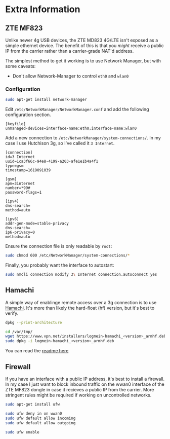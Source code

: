 # Extra Information

## ZTE MF823
Unlike newer 4g USB devices, the ZTE MD823 4G/LTE isn't exposed as a simple ethernet device. The benefit of this is that you *might* receive a public IP from the carrier rather than a carrier-grade NAT'd address.

The simplest method to get it working is to use Network Manager, but with some caveats:
- Don't allow Network-Manager to control `eth0` and `wlan0`

### Configuration
``` bash
sudo apt-get install network-manager
```

Edit `/etc/NetworkManager/NetworkManager.conf` and add the following configuration section.
``` config
[keyfile]
unmanaged-devices=interface-name:eth0;interface-name:wlan0
```

Add a new connection to `/etc/NetworkManager/system-connections/`. In my case I use Hutchison 3g, so I've called it `3 Internet`.
``` config
[connection]
id=3 Internet
uuid=1ca3f66c-94e8-4199-a203-afe1e1b4a4f1
type=gsm
timestamp=1619091039

[gsm]
apn=3internet
number=*99#
password-flags=1

[ipv4]
dns-search=
method=auto

[ipv6]
addr-gen-mode=stable-privacy
dns-search=
ip6-privacy=0
method=auto
```

Ensure the connection file is only readable by `root`:
``` bash
sudo chmod 600 /etc/NetworkManager/system-connections/*
```

Finally, you probably want the interface to autostart:
``` bash
sudo nmcli connection modify 3\ Internet connection.autoconnect yes
```

## Hamachi
A simple way of enablinge remote access over a 3g connection is to use [Hamachi](https://www.vpn.net/linux). It's more than likely the hard-float (hf) version, but it's best to verify.
``` bash
dpkg --print-architecture

cd /var/tmp/
wget https://www.vpn.net/installers/logmein-hamachi_<version>_armhf.deb
sudo dpkg -i logmein-hamachi_<version>_armhf.deb
```

You can read the [readme here](https://support.logmeininc.com/central/help/how-to-install-the-client-to-a-local-computer-central-t-hamachi-add-attached-local)

## Firewall
If you have an interface with a public IP address, it's best to install a firewall. In my case I just want to block inbound traffic on the wwan0 interface of the ZTE MF823 dongle in case it recieves a public IP from the carrier. More stringent rules might be required if working on uncontrolled networks.

``` bash
sudo apt-get install ufw

sudo ufw deny in on wwan0
sudo ufw default allow incoming
sudo ufw default allow outgoing

sudo ufw enable 
```
